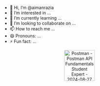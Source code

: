 - 👋 Hi, I’m @aimanrazia
- 👀 I’m interested in ...
- 🌱 I’m currently learning ...
- 💞️ I’m looking to collaborate on ...
- 📫 How to reach me ...
- 😄 Pronouns: ...
- ⚡ Fun fact: ...

<!---
aimanrazia/aimanrazia is a ✨ special ✨ repository because its `README.md` (this file) appears on your GitHub profile.
You can click the Preview link to take a look at your changes.
--->
<div style="text-align: center;">
    <img src="https://github.com/user-attachments/assets/07470d75-f6e0-4c3c-91a1-4d7bcf9a94c8" alt="Postman - Postman API Fundamentals Student Expert - 2024-08-27" width="100" />
</div>

